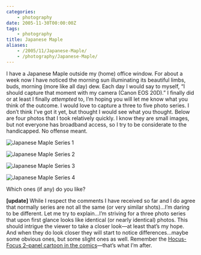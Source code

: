 ```yaml
---
categories:
    - photography
date: 2005-11-30T00:00:00Z
tags:
    - photography
title: Japanese Maple
aliases: 
    - /2005/11/Japanese-Maple/
    - /photography/Japanese-Maple/
---
```


I have a Japanese Maple outside my (home)
office window. For about a week now I have noticed the morning sun
illuminating its beautiful limbs, buds, morning (more like all day) dew.
Each day I would say to myself, “I should capture that moment with my
camera (Canon EOS 20D).” I finally did or at least I finally *attempted*
to, I’m hoping you will let me know what you think of the outcome. I
would love to capture a three to five photo series. I don’t think I’ve
got it yet, but thought I would see what you thought. Below are four
photos that I took relatively quickly. I know they are small images, but
not everyone has broadband access, so I try to be considerate to the
handicapped. No offense meant.

![Japanese Maple Series 1][1]

![Japanese Maple Series 2][2]

![Japanese Maple Series 3][3]

![Japanese Maple Series 4][4]

Which ones (if any) do you like? 

**[update]** While I respect the comments I have received so far and I do agree that normally series are
not all the same (or very similar shots)…I’m daring to be different. Let me try to explain…I’m striving for a three photo series that upon first
glance looks like identical (or nearly identical) photos. This should intrigue the viewer to take a closer look—at least that’s my hope. And
when they do look closer they will start to notice differences…maybe some obvious ones, but some slight ones as well. Remember the
[Hocus-Focus 2–panel cartoon in the comics](http://www.suck.com/daily/2001/06/01/)—that’s what I’m after.

[1]: /uploads/2005/11/200511_20d_12453.jpg "Japanese Maple Series Photo 1"
[2]: /uploads/2005/11/200511_20d_12454.jpg "Japanese Maple Series Photo 2"
[3]: /uploads/2005/11/200511_20d_12455.jpg "Japanese Maple Series Photo 3"
[4]: /uploads/2005/11/200511_20d_12456.jpg "Japanese Maple Series Photo 4"